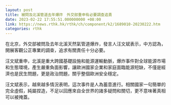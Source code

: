 ```yaml
---
layout: post
title: 被問及北溪管道去年爆炸　外交部重申有必要調查追責
date: 2023-02-22 17:55:51.000000000 +08:00
link: https://news.rthk.hk/rthk/ch/component/k2/1689010-20230222.htm
categories: rthk
---
```


在北京，外交部被問及去年北溪天然氣管道爆炸，發言人汪文斌表示，中方認為，開展客觀公正專業的調查，追求有關責任十分必要。

汪文斌重申，北溪是重大跨國基礎設施和能源運輸動脈，爆炸事件對全球能源市場和生態環境，產生嚴重負面影響，讓歐洲國家企業和家庭面臨能源短缺，不僅是經濟也是民生問題，更是政治問題，關乎整個歐洲安全穩定。

汪文斌表示，越來越多情況表明，這次事件是人為蓄意進行。相關國家一句簡單的完全虛假，純屬捏造，不足以回應來自全世界的諸多疑問和關切，更不意味著真相可以被掩蓋。
